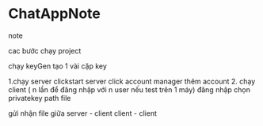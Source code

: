 # ChatAppNote
note


cac bước chạy project

chạy keyGen tạo 1 vài cặp key

1.chạy server 
clickstart server 
click account manager
thêm account
2. chạy client ( n lần để đăng nhập với n user nếu test trên 1 máy)
 đăng nhập
chọn privatekey path file

gửi nhận file giữa server - client
client - client




